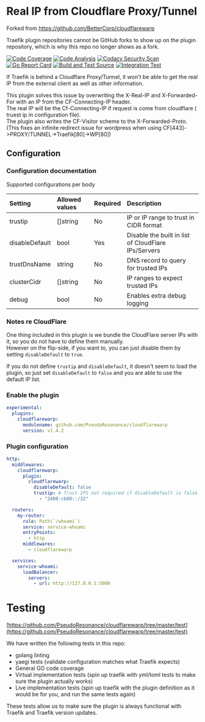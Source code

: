 # Real IP from Cloudflare Proxy/Tunnel

Forked from https://github.com/BetterCorp/cloudflarewarp

Traefik plugin repositories cannot be GitHub forks to show up on the plugin repository, which is why this repo no longer shows as a fork.

[![Code Coverage](https://codecov.io/gh/PseudoResonance/cloudflarewarp/branch/master/graph/badge.svg?token=QFGZS5QJSG)](https://codecov.io/gh/PseudoResonance/cloudflarewarp)
[![Code Analysis](https://github.com/PseudoResonance/cloudflarewarp/actions/workflows/codeql-analysis.yml/badge.svg)](https://github.com/PseudoResonance/cloudflarewarp/actions/workflows/codeql-analysis.yml)
[![Codacy Security Scan](https://github.com/PseudoResonance/cloudflarewarp/actions/workflows/codacy-analysis.yml/badge.svg)](https://github.com/PseudoResonance/cloudflarewarp/actions/workflows/codacy-analysis.yml)
[![Go Report Card](https://goreportcard.com/badge/github.com/PseudoResonance/cloudflarewarp)](https://goreportcard.com/report/github.com/PseudoResonance/cloudflarewarp)
[![Build and Test Source](https://github.com/PseudoResonance/cloudflarewarp/actions/workflows/buildAndTest.yml/badge.svg)](https://github.com/PseudoResonance/cloudflarewarp/actions/workflows/buildAndTest.yml)
[![Integration Test](https://github.com/PseudoResonance/cloudflarewarp/actions/workflows/prodTest.yml/badge.svg)](https://github.com/PseudoResonance/cloudflarewarp/actions/workflows/prodTest.yml)

If Traefik is behind a Cloudflare Proxy/Tunnel, it won't be able to get the real IP from the external client as well as other information.

This plugin solves this issue by overwriting the X-Real-IP and X-Forwarded-For with an IP from the CF-Connecting-IP header.  
The real IP will be the Cf-Connecting-IP if request is come from cloudflare ( truest ip in configuration file).  
The plugin also writes the CF-Visitor scheme to the X-Forwarded-Proto. (This fixes an infinite redirect issue for wordpress when using CF[443]->PROXY/TUNNEL->Traefik[80]->WP[80])

## Configuration

### Configuration documentation

Supported configurations per body

| Setting        | Allowed values | Required | Description                                         |
| :------------- | :------------- | :------- | :-------------------------------------------------- |
| trustip        | []string       | No       | IP or IP range to trust in CIDR format              |
| disableDefault | bool           | Yes      | Disable the built in list of CloudFlare IPs/Servers |
| trustDnsName   | string         | No       | DNS record to query for trusted IPs                 |
| clusterCidr    | []string       | No       | IP ranges to expect trusted IPs                     |
| debug          | bool           | No       | Enables extra debug logging                         |

### Notes re CloudFlare

One thing included in this plugin is we bundle the CloudFlare server IPs with it, so you do not have to define them manually.  
However on the flip-side, if you want to, you can just disable them by setting `disableDefault` to `true`.

If you do not define `trustip` and `disableDefault`, it doesn't seem to load the plugin, so just set `disableDefault` to `false` and you are able to use the default IP list.

### Enable the plugin

```yaml
experimental:
  plugins:
    cloudflarewarp:
      modulename: github.com/PseudoResonance/cloudflarewarp
      version: v1.4.2
```

### Plugin configuration

```yaml
http:
  middlewares:
    cloudflarewarp:
      plugin:
        cloudflarewarp:
          disableDefault: false
          trustip: # Trust IPS not required if disableDefault is false - we will allocate Cloud Flare IPs automatically
            - "2400:cb00::/32"

  routers:
    my-router:
      rule: Path(`/whoami`)
      service: service-whoami
      entryPoints:
        - http
      middlewares:
        - cloudflarewarp

  services:
    service-whoami:
      loadBalancer:
        servers:
          - url: http://127.0.0.1:5000
```

# Testing

[https://github.com/PseudoResonance/cloudflarewarp/tree/master/test](https://github.com/PseudoResonance/cloudflarewarp/tree/master/test)

We have written the following tests in this repo:

- golang linting
- yaegi tests (validate configuration matches what Traefik expects)
- General GO code coverage
- Virtual implementation tests (spin up traefik with yml/toml tests to make sure the plugin actually works)
- Live implementation tests (spin up traefik with the plugin definition as it would be for you, and run the same tests again)

These tests allow us to make sure the plugin is always functional with Traefik and Traefik version updates.
